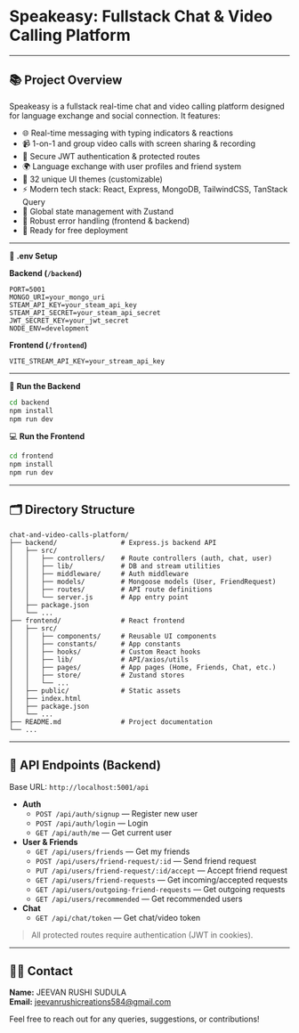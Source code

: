 # Speakeasy: Fullstack Chat & Video Calling Platform
---

## 📚 Project Overview
Speakeasy is a fullstack real-time chat and video calling platform designed for language exchange and social connection. It features:

- 🌐 Real-time messaging with typing indicators & reactions
- 📹 1-on-1 and group video calls with screen sharing & recording
- 🔐 Secure JWT authentication & protected routes
- 🌍 Language exchange with user profiles and friend system
- 🎨 32 unique UI themes (customizable)
- ⚡ Modern tech stack: React, Express, MongoDB, TailwindCSS, TanStack Query
- 🧠 Global state management with Zustand
- 🚨 Robust error handling (frontend & backend)
- 🚀 Ready for free deployment


---

🧪 **.env Setup**

**Backend (`/backend`)**
```
PORT=5001
MONGO_URI=your_mongo_uri
STEAM_API_KEY=your_steam_api_key
STEAM_API_SECRET=your_steam_api_secret
JWT_SECRET_KEY=your_jwt_secret
NODE_ENV=development
```

**Frontend (`/frontend`)**
```
VITE_STREAM_API_KEY=your_stream_api_key
```

---

🔧 **Run the Backend**
```bash
cd backend
npm install
npm run dev
```

💻 **Run the Frontend**
```bash
cd frontend
npm install
npm run dev
```

---



## 🗂️ Directory Structure

```
chat-and-video-calls-platform/
├── backend/                # Express.js backend API
│   ├── src/
│   │   ├── controllers/    # Route controllers (auth, chat, user)
│   │   ├── lib/            # DB and stream utilities
│   │   ├── middleware/     # Auth middleware
│   │   ├── models/         # Mongoose models (User, FriendRequest)
│   │   ├── routes/         # API route definitions
│   │   └── server.js       # App entry point
│   ├── package.json
│   └── ...
├── frontend/               # React frontend
│   ├── src/
│   │   ├── components/     # Reusable UI components
│   │   ├── constants/      # App constants
│   │   ├── hooks/          # Custom React hooks
│   │   ├── lib/            # API/axios/utils
│   │   ├── pages/          # App pages (Home, Friends, Chat, etc.)
│   │   ├── store/          # Zustand stores
│   │   └── ...
│   ├── public/             # Static assets
│   ├── index.html
│   ├── package.json
│   └── ...
├── README.md               # Project documentation
└── ...
```

---

## 📡 API Endpoints (Backend)

Base URL: `http://localhost:5001/api`

- **Auth**
  - `POST /api/auth/signup` — Register new user
  - `POST /api/auth/login` — Login
  - `GET /api/auth/me` — Get current user
- **User & Friends**
  - `GET /api/users/friends` — Get my friends
  - `POST /api/users/friend-request/:id` — Send friend request
  - `PUT /api/users/friend-request/:id/accept` — Accept friend request
  - `GET /api/users/friend-requests` — Get incoming/accepted requests
  - `GET /api/users/outgoing-friend-requests` — Get outgoing requests
  - `GET /api/users/recommended` — Get recommended users
- **Chat**
  - `GET /api/chat/token` — Get chat/video token

> All protected routes require authentication (JWT in cookies).

---

## 🧑‍💻 Contact

**Name:** JEEVAN RUSHI SUDULA  
**Email:** jeevanrushicreations584@gmail.com

Feel free to reach out for any queries, suggestions, or contributions!

